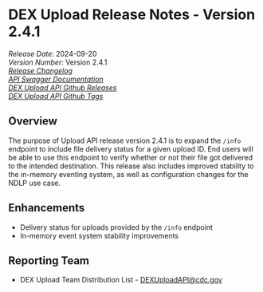 # DEX Upload Release Notes - Version 2.4.1

*Release Date:* 2024-09-20  <br/>
*Version Number:* Version 2.4.1  <br/>
*[Release Changelog](https://github.com/CDCgov/data-exchange-upload/blob/main/CHANGELOG.md)*  <br/>
*[API Swagger Documentation](https://cdcgov.github.io/data-exchange-upload/)* <br/>
*[DEX Upload API Github Releases](https://github.com/CDCgov/data-exchange-upload/releases)* <br/>
*[DEX Upload API Github Tags](https://github.com/CDCgov/data-exchange-upload/tags)*

## Overview
The purpose of Upload API release version 2.4.1 is to expand the `/info` endpoint to include file delivery status for a given upload ID.  End users will be able to use this endpoint to verify whether or not their file got delivered to the intended destination.  This release also includes improved stability to the in-memory eventing system, as well as configuration changes for the NDLP use case.

## Enhancements
- Delivery status for uploads provided by the `/info` endpoint
- In-memory event system stability improvements

## Reporting Team
- DEX Upload Team Distribution List - DEXUploadAPI@cdc.gov